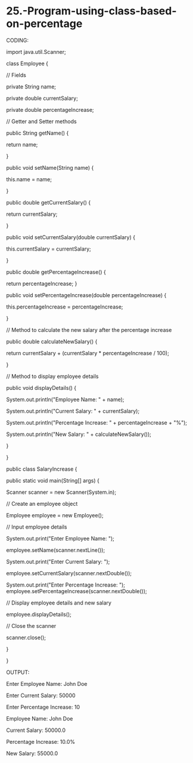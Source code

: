 # 25.-Program-using-class-based-on-percentage
CODING:

import java.util.Scanner;

class Employee {

// Fields

private String name;

private double currentSalary;

private double percentageIncrease;

// Getter and Setter methods

public String getName() {

return name;

}

public void setName(String name) {

this.name = name;

}

public double getCurrentSalary() {

return currentSalary;

}

public void setCurrentSalary(double currentSalary) {

this.currentSalary = currentSalary;

}

public double getPercentageIncrease() {

return percentageIncrease;
}

public void setPercentageIncrease(double percentageIncrease) {

this.percentageIncrease = percentageIncrease;

}

// Method to calculate the new salary after the percentage increase

public double calculateNewSalary() {

return currentSalary + (currentSalary * percentageIncrease / 100);

}

// Method to display employee details

public void displayDetails() {

System.out.println("Employee Name: " + name);

System.out.println("Current Salary: " + currentSalary);

System.out.println("Percentage Increase: " + percentageIncrease + "%");

System.out.println("New Salary: " + calculateNewSalary());

}

}

public class SalaryIncrease {

public static void main(String[] args) {

Scanner scanner = new Scanner(System.in);

// Create an employee object

Employee employee = new Employee();

// Input employee details

System.out.print("Enter Employee Name: ");

employee.setName(scanner.nextLine());

System.out.print("Enter Current Salary: ");

employee.setCurrentSalary(scanner.nextDouble());

System.out.print("Enter Percentage Increase: ");
employee.setPercentageIncrease(scanner.nextDouble());

// Display employee details and new salary

employee.displayDetails();

// Close the scanner

scanner.close();

}

}

OUTPUT:

Enter Employee Name: John Doe

Enter Current Salary: 50000

Enter Percentage Increase: 10

Employee Name: John Doe

Current Salary: 50000.0

Percentage Increase: 10.0%

New Salary: 55000.0
